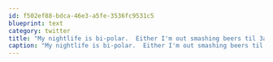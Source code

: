 ```yaml
---
id: f502ef88-bdca-46e3-a5fe-3536fc9531c5
blueprint: text
category: twitter
title: "My nightlife is bi-polar.  Either I'm out smashing beers til 3am or I'm paying parking tickets online and in bed by 10.."
caption: "My nightlife is bi-polar.  Either I'm out smashing beers til 3am or I'm paying parking tickets online and in bed by 10.."
---
```

